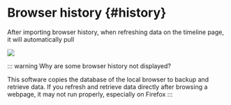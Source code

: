 # Browser history {#history}

After importing browser history, when refreshing data on the timeline page, it will automatically pull

![](https://cdn.jsdelivr.net/gh/shion-app/docs/src/public/assets/en/history.gif)

::: warning Why are some browser history not displayed?

This software copies the database of the local browser to backup and retrieve data. If you refresh and retrieve data directly after browsing a webpage, it may not run properly, especially on Firefox
:::